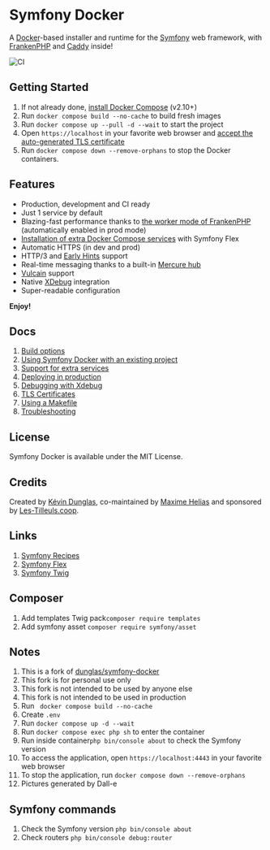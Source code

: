 # Symfony Docker

A [Docker](https://www.docker.com/)-based installer and runtime for the [Symfony](https://symfony.com) web framework,
with [FrankenPHP](https://frankenphp.dev) and [Caddy](https://caddyserver.com/) inside!

![CI](https://github.com/dunglas/symfony-docker/workflows/CI/badge.svg)

## Getting Started

1. If not already done, [install Docker Compose](https://docs.docker.com/compose/install/) (v2.10+)
2. Run `docker compose build --no-cache` to build fresh images
3. Run `docker compose up --pull -d --wait` to start the project
4. Open `https://localhost` in your favorite web browser and [accept the auto-generated TLS certificate](https://stackoverflow.com/a/15076602/1352334)
5. Run `docker compose down --remove-orphans` to stop the Docker containers.

## Features

* Production, development and CI ready
* Just 1 service by default
* Blazing-fast performance thanks to [the worker mode of FrankenPHP](https://github.com/dunglas/frankenphp/blob/main/docs/worker.md) (automatically enabled in prod mode)
* [Installation of extra Docker Compose services](docs/extra-services.md) with Symfony Flex
* Automatic HTTPS (in dev and prod)
* HTTP/3 and [Early Hints](https://symfony.com/blog/new-in-symfony-6-3-early-hints) support
* Real-time messaging thanks to a built-in [Mercure hub](https://symfony.com/doc/current/mercure.html)
* [Vulcain](https://vulcain.rocks) support
* Native [XDebug](docs/xdebug.md) integration
* Super-readable configuration

**Enjoy!**

## Docs

1. [Build options](docs/build.md)
2. [Using Symfony Docker with an existing project](docs/existing-project.md)
3. [Support for extra services](docs/extra-services.md)
4. [Deploying in production](docs/production.md)
5. [Debugging with Xdebug](docs/xdebug.md)
6. [TLS Certificates](docs/tls.md)
7. [Using a Makefile](docs/makefile.md)
8. [Troubleshooting](docs/troubleshooting.md)

## License

Symfony Docker is available under the MIT License.

## Credits

Created by [Kévin Dunglas](https://dunglas.dev), co-maintained by [Maxime Helias](https://twitter.com/maxhelias) and sponsored by [Les-Tilleuls.coop](https://les-tilleuls.coop).

## Links
1.  [Symfony Recipes](https://github.com/symfony/recipes/blob/flex/main/RECIPES.md)
2. [Symfony Flex](https://symfony.com/doc/current/setup/flex.html)
3. [Symfony Twig](https://twig.symfony.com/)

## Composer
1. Add templates Twig pack``composer require templates``
2. Add symfony asset ``composer require symfony/asset`` 

## Notes
1. This is a fork of [dunglas/symfony-docker](https://github.com/dunglas/symfony-docker)
2. This fork is for personal use only
3. This fork is not intended to be used by anyone else
4. This fork is not intended to be used in production
5. Run `` docker compose build --no-cache``
6. Create ``.env``
7. Run ``docker compose up -d --wait``
8. Run ``docker compose exec php sh`` to enter the container
9. Run inside container``php bin/console about`` to check the Symfony version
10. To access the application, open ``https://localhost:4443`` in your favorite web browser 
11. To stop the application, run ``docker compose down --remove-orphans``
12. Pictures generated by Dall-e

## Symfony commands
1. Check the Symfony version ``php bin/console about``
2. Check routers ``php bin/console debug:router``
